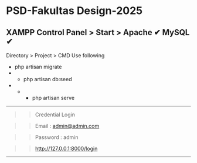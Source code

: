 # PSD-Fakultas Design-2025

XAMPP Control Panel > 
Start > 
Apache ✔
MySQL ✔
-----------------------------------------
Directory > Project > CMD
Use following
- php artisan migrate
- - php artisan db:seed
- - - php artisan serve
-----------------------------------------
> > Credential Login

> > Email : admin@admin.com

> > Password : admin

> > http://127.0.0.1:8000/login
-----------------------------------------
